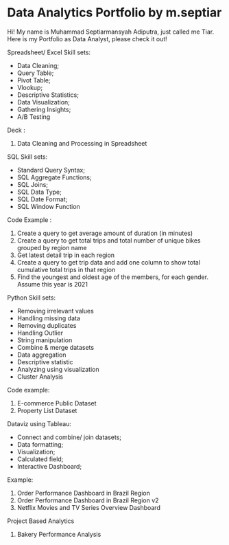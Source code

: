 # Data Analytics Portfolio by m.septiar

Hi! My name is Muhammad Septiarmansyah Adiputra, just called me Tiar. Here is my Portfolio as Data Analyst, please check it out!

Spreadsheet/ Excel Skill sets:

* Data Cleaning;
* Query Table;
* Pivot Table;
* Vlookup;
* Descriptive Statistics;
* Data Visualization;
* Gathering Insights;
* A/B Testing

Deck :
1. Data Cleaning and Processing in Spreadsheet

SQL Skill sets:
* Standard Query Syntax;
* SQL Aggregate Functions;
* SQL Joins;
* SQL Data Type;
* SQL Date Format;
* SQL Window Function

Code Example :
1. Create a query to get average amount of duration (in minutes)
2. Create a query to get total trips and total number of unique bikes grouped by region name
3. Get latest detail trip in each region
4. Create a query to get trip data and add one column to show total cumulative total trips in that region
5. Find the youngest and oldest age of the members, for each gender. Assume this year is 2021

Python Skill sets:
* Removing irrelevant values
* Handling missing data
* Removing duplicates
* Handling Outlier
* String manipulation
* Combine & merge datasets
* Data aggregation
* Descriptive statistic
* Analyzing using visualization
* Cluster Analysis

Code example:
1. E-commerce Public Dataset
2. Property List Dataset

Dataviz using Tableau:
* Connect and combine/ join datasets;
* Data formatting;
* Visualization;
* Calculated field;
* Interactive Dashboard;

Example:
1. Order Performance Dashboard in Brazil Region
2. Order Performance Dashboard in Brazil Region v2
3. Netflix Movies and TV Series Overview Dashboard

Project Based Analytics
1. Bakery Performance Analysis
